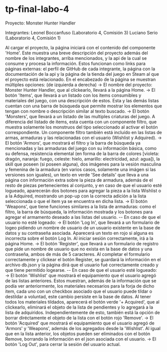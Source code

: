 # tp-final-labo-4
Proyecto:
  Monster Hunter Handler

Integrantes: 
  Leonel Boccanfuso (Laboratorio 4, Comisión 3)
  Luciano Serio (Laboratorio 4, Comisión 1)

Al cargar el proyecto, la página iniciará con el contenido del componente 'Home'. Este muestra una breve descripción del proyecto además del nombre de los integrantes, arriba mencionados, y la api de la cual se consume y procesa la información. Estos funcionan como links para páginas externas: el perfil de GitHub de cada integrante, la página con la documentación de la api y la página de la tienda del juego en Steam al que el proyecto está relacionado.
En el encabezado de la página se muestran múltiples opciones: (de izquierda a derecha)
  -> El nombre del proyecto: Monster Hunter Handler, que al clickearlo, llevará a la página Home.
  -> El botón 'Items', que llevará a un listado con los items consumibles y materiales del juego, con una descripción de estos.  Esta y las demás listas cuentan con una barra de búsqueda que permite mostrar los elementos que tengan con nombre o descripción similar al texto buscado.
  -> El botón 'Monsters', que llevará a un listado de las multiples criaturas del juego. A diferencia del listado de items, esta cuenta con un componente filtro, que muestra solamente los monstruos del tipo seleccionado al activar el botón correspondiente. Un componente filtro también está incluído en las listas de armas, armaduras y las relacionadas con el usuario (Wishlist y Adquired).
  -> El botón 'Armors', que mostrará el filtro y la barra de búsqueda ya mencionadas y las armaduras del juego con su información básica, como su defensa, resistencia elemental (en forma de la barra de colores [violeta: dragón, naranja: fuego, celeste: hielo, amarillo: electricidad, azul: agua]), la skill que poseen (si poseen alguna), dos imágenes para la vesión masculina y femenina de la armadura (en varios casos, solamente una imágen si las versiones son iguales), un texto en verde 'See details' que lleva a una página con información extra sobre la pieza de armadura, además de el resto de piezas pertenecientes al conjunto, y en caso de que el usuario esté logueado, aparecerán dos botones para agregar la pieza a la lista Wishlist o a la Adquired, mostrando un pop-up con la correcta adición a la lista seleccionada o que el item ya se encuentra en dicha lista.
  -> El botón 'Weapons', que tiene funciones similares a la lista de armaduras: como el filtro, la barra de búsqueda, la información mostrada y los botones para agregar el armamento deseado a las listas del usuario.
  -- En caso de que el usuario no esté logeado:
  -> El botón 'Log In', que llevará a un formulario de logeo pidiendo un nombre de usuario de un usuario existente en la base de datos y su contraseña asociada. Aparecerá un texto en rojo si alguna es incorrecta sobre el botón Log In. Al iniciar sesión correctamente, irá a la página Home.
  -> El botón 'Register', que llevará a un formulario de registro que pide un nombre de usuario que no exista en la base de datos y una contraseña, ambos de más de 5 caracteres. Al completar el formulario correctamente y clickear el botón Register, se guardará la información en el archivo db.json y la página dirá que el usuario fué correctamente creado y que tiene permitido logearse.
  -- En caso de que el usuario esté logueado:  
  -> El botón 'Wishlist' que mostrará el equipamiento que el usuario agregó de las listas anteriores. Estos muestran, además de la información que se podía ver anteriormente, los materiales necesarios para la forja de dicho item, cada uno con un checkbox asociado que el usuario puede tildar o destildar a voluntad, este cambio persiste en la base de datos. Al tener todos los materiales tildados, aparecerá el botón verde '+ Acquired', que al clickearlo, eliminará el objeto de la lista de pendientes y lo agregará a la lista de adquiridos. Independientemente de esto, también está la opción de borrar diréctamente el objeto de la lista con el botón rojo 'Remove'.
  -> El botón 'Acquired' que mostrará el equipamiento que el usuario agregó de 'Armors' y 'Weapons', además de los agregados desde la 'Wishlist'. Al igual que en la lista anterior, los objetos pueden ser eliminados con el botón Remove, borrando la información en el json asociada con el usuario. 
  -> El botón 'Log Out', para cerrar la sesión del usuario actual. 
